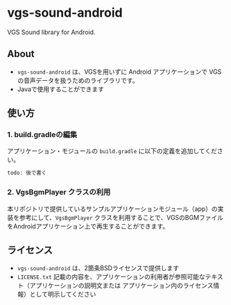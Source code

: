 # vgs-sound-android
VGS Sound library for Android.

## About
- `vgs-sound-android` は、VGSを用いずに Android アプリケーションで VGS の音声データを扱うためのライブラリです。
- Javaで使用することができます

## 使い方
### 1. build.gradleの編集
アプリケーション・モジュールの `build.gradle` に以下の定義を追加してください。

```gradle
todo: 後で書く
```

### 2. VgsBgmPlayer クラスの利用
本リポジトリで提供しているサンプルアプリケーションモジュール（app）の実装を参考にして、`VgsBgmPlayer` クラスを利用することで、VGSのBGMファイルをAndroidアプリケーション上で再生することができます。

## ライセンス
- `vgs-sound-android` は、2箇条BSDライセンスで提供します
- `LICENSE.txt` 記載の内容を、アプリケーションの利用者が参照可能なテキスト（アプリケーションの説明文または アプリケーション内のライセンス情報）として明示してください
